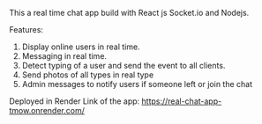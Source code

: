 This a real time chat app build with React js Socket.io and Nodejs.

Features:

1. Display online users in real time.
2. Messaging in real time. 
3. Detect typing of a user and send the event to all clients.
4. Send photos of all types in real type
5. Admin messages to notify users if someone left or join the chat

Deployed in Render
Link of the app: https://real-chat-app-tmow.onrender.com/
